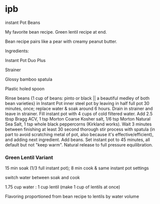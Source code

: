 # ipb
instant Pot Beans


My favorite bean recipe. Green lentil recipe at end.

Bean recipe pairs like a pear with creamy peanut butter.

Ingredients:

Instant Pot Duo Plus

Strainer

Glossy bamboo spatula

Plastic holed spoon

Rinse beans {1 cup of beans: pinto or black || a beautiful medley of both bean varieties} in Instant Pot inner steel pot by leaving in half full pot 30 minutes, once; replace water & soak around 6 hours. Drain in strainer and leave in strainer.
Fill instant pot with 4 cups of cold filtered water. Add 2.5 tbsp Bragg ACV, 1 tsp Morton Coarse Kosher salt, 1/6 tsp Morton Natural Sea Salt, 
1 tsp whole black peppercorns (Kirkland works). Wait 3 minutes between finishing at least 30 second thorough stir process with spatula (in part to avoid
scratching metal of pot, also because it's effective/efficient), and adding next ingredient. Add beans. Set instant pot to 45 minutes, all default but not
"keep warm". Natural release to full pressure equilibration. 

### Green Lentil Variant

15 min soak (1/3 full instant pot); 8 min cook & same instant pot settings

switch water between soak and cook

1.75 cup water : 1 cup lentil (make 1 cup of lentils at once)

Flavoring proportioned from bean recipe to lentils by water volume 

